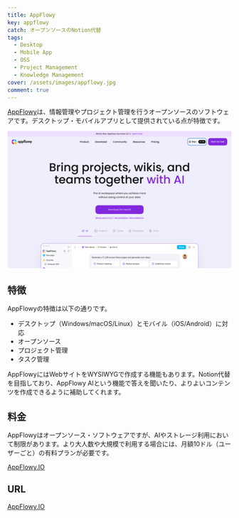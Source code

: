 ```yaml
---
title: AppFlowy
key: appflowy
catch: オープンソースのNotion代替
tags:
  - Desktop
  - Mobile App
  - OSS
  - Project Management
  - Knowledge Management
cover: /assets/images/appflowy.jpg
comment: true
---
```


[AppFlowy](https://appflowy.io/)は、情報管理やプロジェクト管理を行うオープンソースのソフトウェアです。デスクトップ・モバイルアプリとして提供されている点が特徴です。

[![AppFlowyのWebサイト](/assets/images/appflowy.jpg)](https://appflowy.io/)

<!--more-->

## 特徴

AppFlowyの特徴は以下の通りです。

- デスクトップ（Windows/macOS/Linux）とモバイル（iOS/Android）に対応
- オープンソース
- プロジェクト管理
- タスク管理

AppFlowyにはWebサイトをWYSIWYGで作成する機能もあります。Notion代替を目指しており、AppFlowy AIという機能で答えを聞いたり、よりよいコンテンツを作成できるように補助してくれます。

## 料金

AppFlowyはオープンソース・ソフトウェアですが、AIやストレージ利用において制限があります。より大人数や大規模で利用する場合には、月額10ドル（ユーザーごと）の有料プランが必要です。

[AppFlowy\.IO](https://appflowy.io/pricing)

## URL

[AppFlowy.IO](https://appflowy.io/)

